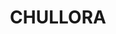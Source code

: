 ---
lastmod: '2025-04-06T06:05:20+00:00'
latitude: -33.89194485
layout: suburb
longitude: 151.0477059
postcode: '2190'
state: NSW
title: CHULLORA
url: /nsw/chullora/
---